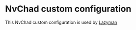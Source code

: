 # NvChad custom configuration

This NvChad custom configuration is used by
[Lazyman](https://github.com/doctorfree/nvim-lazyman)
